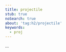 ```yaml
---
title: projectile
stub: true
noSearch: true
about: 'tag:h2/projectile'
keywords:
  - proj
---
```

...
